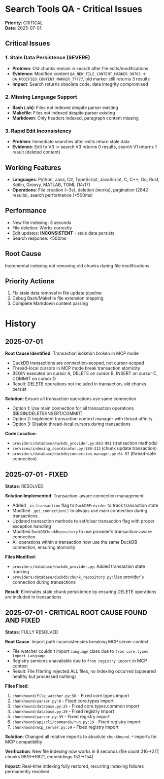# Search Tools QA - Critical Issues

**Priority**: CRITICAL  
**Date**: 2025-07-01

## Critical Issues

### 1. Stale Data Persistence (SEVERE)
- **Problem**: Old chunks remain in search after file edits/modifications
- **Evidence**: Modified content `QA_NEW_FILE_CONTENT_MARKER_98765` → `QA_MODIFIED_CONTENT_MARKER_77777`, old marker still returns 3 results
- **Impact**: Search returns obsolete code, data integrity compromised

### 2. Missing Language Support
- **Bash (.sh)**: Files not indexed despite parser existing
- **Makefile**: Files not indexed despite parser existing  
- **Markdown**: Only headers indexed, paragraph content missing

### 3. Rapid Edit Inconsistency
- **Problem**: Immediate searches after edits return stale data
- **Evidence**: Edit to V3 → search V3 returns 0 results, search V1 returns 1 result (deleted content)

## Working Features
- **Languages**: Python, Java, C#, TypeScript, JavaScript, C, C++, Go, Rust, Kotlin, Groovy, MATLAB, TOML (14/17)
- **Operations**: File creation (~3s), deletion (works), pagination (2642 results), search performance (<500ms)

## Performance
- New file indexing: 3 seconds
- File deletion: Works correctly  
- Edit updates: **INCONSISTENT** - stale data persists
- Search response: <500ms

## Root Cause
Incremental indexing not removing old chunks during file modifications.

## Priority Actions
1. Fix stale data removal in file update pipeline
2. Debug Bash/Makefile file extension mapping
3. Complete Markdown content parsing

# History

## 2025-07-01
**Root Cause Identified**: Transaction isolation broken in MCP mode
- DuckDB transactions are connection-scoped, not cursor-scoped
- Thread-local cursors in MCP mode break transaction atomicity
- BEGIN executed on cursor A, DELETE on cursor B, INSERT on cursor C, COMMIT on cursor D
- Result: DELETE operations not included in transaction, old chunks persist

**Solution**: Ensure all transaction operations use same connection
- Option 1: Use main connection for all transaction operations (BEGIN/DELETE/INSERT/COMMIT)
- Option 2: Implement transaction context manager with thread affinity
- Option 3: Disable thread-local cursors during transactions

**Code Location**: 
- `providers/database/duckdb_provider.py:863-891` (transaction methods)
- `services/indexing_coordinator.py:189-212` (chunk update transaction)
- `providers/database/duckdb/connection_manager.py:64-97` (thread-safe connection)

## 2025-07-01 - FIXED
**Status**: RESOLVED

**Solution Implemented**: Transaction-aware connection management
- Added `_in_transaction` flag to `DuckDBProvider` to track transaction state
- Modified `_get_connection()` to always use main connection during transactions  
- Updated transaction methods to set/clear transaction flag with proper exception handling
- Modified `DuckDBChunkRepository` to use provider's transaction-aware connection
- All operations within a transaction now use the same DuckDB connection, ensuring atomicity

**Files Modified**:
- `providers/database/duckdb_provider.py`: Added transaction state tracking
- `providers/database/duckdb/chunk_repository.py`: Use provider's connection during transactions

**Result**: Eliminates stale chunk persistence by ensuring DELETE operations are included in transactions

## 2025-07-01 - CRITICAL ROOT CAUSE FOUND AND FIXED

**Status**: FULLY RESOLVED

**Root Cause**: Import path inconsistencies breaking MCP server context
- File watcher couldn't import `Language` class due to `from core.types import Language` 
- Registry services unavailable due to `from registry import` in MCP context
- Result: File filtering rejected ALL files, no indexing occurred (appeared healthy but processed nothing)

**Files Fixed**:
1. `chunkhound/file_watcher.py:50` - Fixed core.types import 
2. `chunkhound/parser.py:8` - Fixed core.types import
3. `chunkhound/database.py:25` - Fixed core.types.common import
4. `chunkhound/database.py:29` - Fixed registry import
5. `chunkhound/parser.py:39` - Fixed registry import  
6. `chunkhound/api/cli/commands/run.py:19` - Fixed registry import
7. `chunkhound/mcp_server.py:59` - Fixed registry import

**Solution**: Changed all relative imports to absolute `chunkhound.*` imports for MCP compatibility

**Verification**: New file indexing now works in 8 seconds (file count 216→217, chunks 9819→9821, embeddings 152→154)

**Impact**: Real-time indexing fully restored, recurring indexing failures permanently resolved